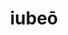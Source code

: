 ---
title: iubeō
meaning: to order
ch: [ten, f1, f, ss, ss1]
pos: verb
inf: iubēre
secondppstem: iub
infend: ēre
conjugation: second
six: y
---